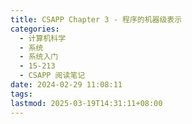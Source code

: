 ```yaml
---
title: CSAPP Chapter 3 - 程序的机器级表示
categories:
  - 计算机科学
  - 系统
  - 系统入门
  - 15-213
  - CSAPP 阅读笔记
date: 2024-02-29 11:08:11
tags:
lastmod: 2025-03-19T14:31:11+08:00
---
```


